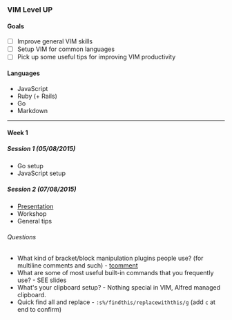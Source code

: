 ### VIM Level UP

#### Goals

- [ ] Improve general VIM skills
- [ ] Setup VIM for common languages
- [ ] Pick up some useful tips for improving VIM productivity

#### Languages

* JavaScript
* Ruby (+ Rails)
* Go
* Markdown

---

#### Week 1

##### Session 1 (05/08/2015)

* Go setup
* JavaScript setup

##### Session 2 (07/08/2015)

* [Presentation](vim/vim-theory+practice.pdf)
* Workshop
* General tips

###### Questions

* What kind of bracket/block manipulation plugins people use? (for multiline 
comments and such) - [tcomment](https://github.com/tomtom/tcomment_vim)
* What are some of most useful built-in commands that you frequently use? - SEE slides
* What's your clipboard setup? - Nothing special in VIM, Alfred managed clipboard.
* Quick find all and replace - `:s%/findthis/replacewiththis/g` (add `c` at end to confirm)


